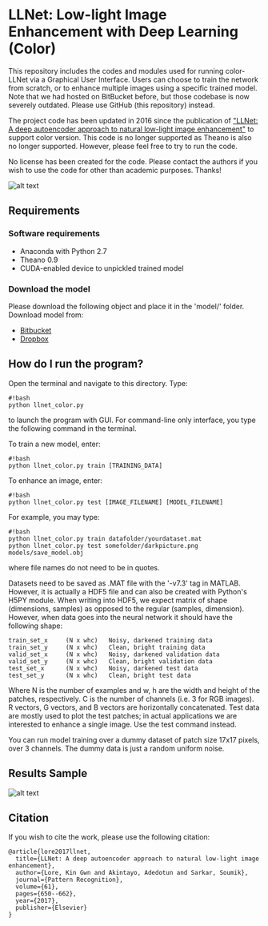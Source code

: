 # LLNet: Low-light Image Enhancement with Deep Learning (Color)

This repository includes the codes and modules used for running color-LLNet via a Graphical User Interface. Users can choose to train the network from scratch, or to enhance multiple images using a specific trained model. Note that we had hosted on BitBucket before, but those codebase is now severely outdated. Please use GitHub (this repository) instead.

The project code has been updated in 2016 since the publication of ["LLNet: A deep autoencoder approach to natural low-light image enhancement"](https://www.sciencedirect.com/science/article/abs/pii/S003132031630125X) to support color version. This code is no longer supported as Theano is also no longer supported. However, please feel free to try to run the code.

No license has been created for the code. Please contact the authors if you wish to use the code for other than academic purposes. Thanks!

![alt text](https://github.com/kglore/llnet_color/blob/master/readme/structure.png)

## Requirements

### Software requirements
- Anaconda with Python 2.7
- Theano 0.9
- CUDA-enabled device to unpickled trained model

### Download the model
Please download the following object and place it in the 'model/' folder. Download model from:
- [Bitbucket](https://bitbucket.org/kglore/llnet-color/src/master/model/003_model.obj)
- [Dropbox](https://www.dropbox.com/s/v2nyndpyur2x3ms/003_model.obj?dl=0)

## How do I run the program?

Open the terminal and navigate to this directory. Type:
```
#!bash
python llnet_color.py
```
to launch the program with GUI. For command-line only interface, you type the following command in the terminal.

To train a new model, enter:
```
#!bash
python llnet_color.py train [TRAINING_DATA]
```

To enhance an image, enter:
```
#!bash
python llnet_color.py test [IMAGE_FILENAME] [MODEL_FILENAME]
```

For example, you may type:
```
#!bash
python llnet_color.py train datafolder/yourdataset.mat
python llnet_color.py test somefolder/darkpicture.png models/save_model.obj
```
where file names do not need to be in quotes.

Datasets need to be saved as .MAT file with the '-v7.3' tag in MATLAB. However, it is actually a HDF5 file and can also be created with Python's H5PY module. When writing into HDF5, we expect matrix of shape (dimensions, samples) as opposed to the regular (samples, dimension). However, when data goes into the neural network it should have the following shape:
```
train_set_x     (N x whc)   Noisy, darkened training data
train_set_y     (N x whc)   Clean, bright training data
valid_set_x     (N x whc)   Noisy, darkened validation data
valid_set_y     (N x whc)   Clean, bright validation data
test_set_x      (N x whc)   Noisy, darkened test data
test_set_y      (N x whc)   Clean, bright test data
```
Where N is the number of examples and w, h are the width and height of the patches, respectively. C is the number of channels (i.e. 3 for RGB images). R vectors, G vectors, and B vectors are horizontally concatenated. Test data are mostly used to plot the test patches; in actual applications we are interested to enhance a single image. Use the test command instead.

You can run model training over a dummy dataset of patch size 17x17 pixels, over 3 channels. The dummy data is just a random uniform noise.

## Results Sample
![alt text](https://github.com/kglore/llnet_color/blob/master/readme/samples.png)

## Citation

If you wish to cite the work, please use the following citation:
```
@article{lore2017llnet,
  title={LLNet: A deep autoencoder approach to natural low-light image enhancement},
  author={Lore, Kin Gwn and Akintayo, Adedotun and Sarkar, Soumik},
  journal={Pattern Recognition},
  volume={61},
  pages={650--662},
  year={2017},
  publisher={Elsevier}
}
```
